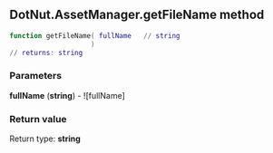 ## DotNut.AssetManager.getFileName method


```lua
function getFileName( fullName   // string
                    )
// returns: string
```


### Parameters

**fullName** (**string**) - ![fullName]

### Return value

Return type: **string**

